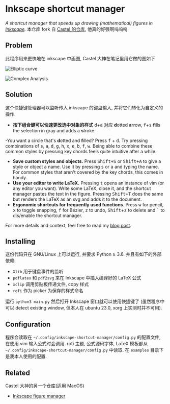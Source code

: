 # Inkscape shortcut manager

*A shortcut manager that speeds up drawing (mathematical) figures in [Inkscape](https://inkscape.org/).*
本仓库 fork 自 [Castel 的仓库](https://github.com/gillescastel/inkscape-figures), 他真的好强啊呜呜呜

## Problem

此程序用来更快地在 inkscape 中画图, Castel 大神在笔记里用它做的图如下


![Elliptic curve](./examplefigures/fig_1.png)

![Complex Analysis](./examplefigures/fig_2.png)


## Solution

这个快捷键管理器可以监听传入 inkscape 的键盘输入, 并将它们转化为自定义的操作.


- **按下组合键可以快速更改选中对象的样式**  <kbd>d</kbd>+<kbd>a</kbd> 对应 **d**otted **a**rrow, <kbd>f</kbd>+<kbd>s</kbd> **f**ills the selection in gray and adds a **s**troke.

-You want a circle that's **d**otted and **f**illed? Press <kbd>f</kbd> + <kbd>d</kbd>. Try pressing combinations of <kbd>s</kbd>, <kbd>a</kbd>, <kbd>d</kbd>, <kbd>g</kbd>, <kbd>h</kbd>, <kbd>x</kbd>, <kbd>e</kbd>, <kbd>b</kbd>, <kbd>f</kbd>, <kbd>w</kbd>. Being able to combine these common styles by pressing key chords feels quite intuitive after a while.
- **Save custom styles and objects.** Press <kbd>Shift+S</kbd> or <kbd>Shift+A</kbd> to give a style or object a name. Use it by pressing <kbd>s</kbd> or <kbd>a</kbd> and typing the name. For common styles that aren't covered by the key chords, this comes in handy.
- **Use your editor to write LaTeX.** Pressing <kbd>t</kbd> opens an instance of vim (or any editor you want). Write some LaTeX, close it, and the shortcut manager pastes the text in the figure. Pressing <kbd>Shift+T</kbd> does the same but renders the LaTeX as an svg and adds it to the document.
- **Ergonomic shortcuts for frequently used functions**. Press <kbd>w</kbd> for pencil, <kbd>x</kbd> to toggle snapping, <kbd>f</kbd> for Bézier, <kbd>z</kbd> to undo, <kbd>Shift</kbd>+<kbd>z</kbd> to delete and <kbd>\`</kbd> to dis/enable the shortcut manager.

For more details and context, feel free to read my [blog post](https://castel.dev/post/lecture-notes-2).

## Installing

这份代码只在 GNU/Linux 上可以运行, 并要求 Python ≥ 3.6.
并且有如下的外部依赖:

- `Xlib` 用于键盘事件的监听
- `pdflatex` 和 `pdf2svg` 来在 Inkscape 中插入编译好的 LaTeX 公式
- `xclip` 调用剪贴板传递文件, copy 样式
- `rofi` 作为 picker 为保存的样式命名

运行 `python3 main.py` 然后打开 Inkscape 窗口就可以使用快捷键了 \(虽然程序中可以 detect existing window, 但本人在 ubuntu 23.0, xorg 上实测时并不可用\).

## Configuration

程序会读取在 `~/.config/inkscape-shortcut-manager/config.py` 的配置文件, 在使用 vim 输入公式时会调用. rofi 主题, 公式源码字体, LaTeX 模板都从 `~/.config/inkscape-shortcut-manager/config.py` 中读取.
在 `examples` 目录下是我本人使用的配置.

## Related

Castel 大神的另一个仓库\(适用 MacOS\)

* [Inkscape figure manager](https://github.com/gillescastel/inkscape-figures)
